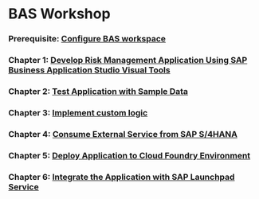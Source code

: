 # BAS Workshop

### Prerequisite: [Configure BAS workspace](../documentation/workshop/develop/configure-BAS-workspace/)
### Chapter 1: [Develop Risk Management Application Using SAP Business Application Studio Visual Tools](../documentation/workshop/develop/develop-application/)

### Chapter 2: [Test Application with Sample Data](../documentation/develop/test-application/)

### Chapter 3: [Implement custom logic](../documentation/develop/implement-custom-logic/)

### Chapter 4: [Consume External Service from SAP S/4HANA](../documentation/workshop/develop/consume-external-service)

### Chapter 5: [Deploy Application to Cloud Foundry Environment](../documentation/workshop/develop/deploy-application/)

### Chapter 6: [Integrate the Application with SAP Launchpad Service](../documentation/develop/integrate-with-launchpad/)
